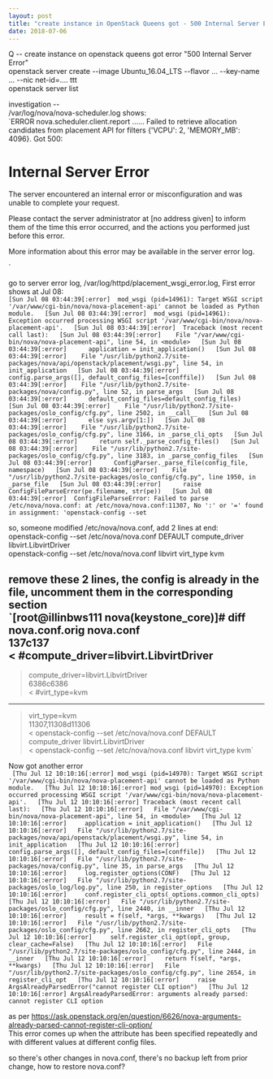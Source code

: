 ```yaml
---
layout: post
title: "create instance in OpenStack Queens got - 500 Internal Server Error"
date: 2018-07-06
---
```


Q -- create instance on openstack queens got error "500 Internal Server Error"  
openstack server create --image Ubuntu_16.04_LTS --flavor ... --key-name ... --nic net-id=.... ttt  
openstack server list  
  
investigation --   
/var/log/nova/nova-scheduler.log shows:   
  `ERROR nova.scheduler.client.report ...... Failed to retrieve allocation candidates from placement API for filters {'VCPU': 2, 'MEMORY_MB': 4096}. Got 500: <!DOCTYPE HTML PUBLIC "-//IETF//DTD HTML 2.0//EN">  
  <html><head>  
  <title>500 Internal Server Error</title>  
  </head><body>  
  <h1>Internal Server Error</h1>  
  <p>The server encountered an internal error or misconfiguration and was unable to complete your request.</p>  
  <p>Please contact the server administrator at [no address given] to inform them of the time this error occurred,  and the actions you performed just before this error.</p>  
  <p>More information about this error may be available in the server error log.</p>  
  </body></html>`

go to server error log, /var/log/httpd/placement_wsgi_error.log, First error shows at Jul 08:   
 ` [Sun Jul 08 03:44:39[:error]  mod_wsgi (pid=14961): Target WSGI script '/var/www/cgi-bin/nova/nova-placement-api' cannot be loaded as Python module.  
  [Sun Jul 08 03:44:39[:error]  mod_wsgi (pid=14961): Exception occurred processing WSGI script '/var/www/cgi-bin/nova/nova-placement-api'.  
  [Sun Jul 08 03:44:39[:error]  Traceback (most recent call last):  
  [Sun Jul 08 03:44:39[:error]    File "/var/www/cgi-bin/nova/nova-placement-api", line 54, in <module>  
  [Sun Jul 08 03:44:39[:error]      application = init_application()  
  [Sun Jul 08 03:44:39[:error]    File "/usr/lib/python2.7/site-packages/nova/api/openstack/placement/wsgi.py", line 54, in init_application  
  [Sun Jul 08 03:44:39[:error]      config.parse_args([], default_config_files=[conffile])  
  [Sun Jul 08 03:44:39[:error]    File "/usr/lib/python2.7/site-packages/nova/config.py", line 52, in parse_args  
  [Sun Jul 08 03:44:39[:error]      default_config_files=default_config_files)  
  [Sun Jul 08 03:44:39[:error]    File "/usr/lib/python2.7/site-packages/oslo_config/cfg.py", line 2502, in __call__  
  [Sun Jul 08 03:44:39[:error]      else sys.argv[1:])  
  [Sun Jul 08 03:44:39[:error]    File "/usr/lib/python2.7/site-packages/oslo_config/cfg.py", line 3166, in _parse_cli_opts  
  [Sun Jul 08 03:44:39[:error]      return self._parse_config_files()  
  [Sun Jul 08 03:44:39[:error]    File "/usr/lib/python2.7/site-packages/oslo_config/cfg.py", line 3183, in _parse_config_files  
  [Sun Jul 08 03:44:39[:error]      ConfigParser._parse_file(config_file, namespace)  
  [Sun Jul 08 03:44:39[:error]    File "/usr/lib/python2.7/site-packages/oslo_config/cfg.py", line 1950, in _parse_file  
  [Sun Jul 08 03:44:39[:error]      raise ConfigFileParseError(pe.filename, str(pe))  
  [Sun Jul 08 03:44:39[:error]  ConfigFileParseError: Failed to parse /etc/nova/nova.conf: at /etc/nova/nova.conf:11307, No ':' or '=' found in assignment: 'openstack-config --set  `

so, someone modified /etc/nova/nova.conf, add 2 lines at end:   
openstack-config --set /etc/nova/nova.conf DEFAULT compute_driver libvirt.LibvirtDriver  
openstack-config --set /etc/nova/nova.conf libvirt virt_type kvm  
  
remove these 2 lines, the config is already in the file, uncomment them in the corresponding section  
  `[root@illinbws111 nova(keystone_core)]# diff nova.conf.orig nova.conf  
  137c137  
  < #compute_driver=libvirt.LibvirtDriver  
  ---  
  > compute_driver=libvirt.LibvirtDriver  
  6386c6386  
  < #virt_type=kvm  
  ---  
  > virt_type=kvm  
  11307,11308d11306  
  < openstack-config --set /etc/nova/nova.conf DEFAULT compute_driver libvirt.LibvirtDriver  
  < openstack-config --set /etc/nova/nova.conf libvirt virt_type kvm`  

Now got another error   
 ` [Thu Jul 12 10:10:16[:error] mod_wsgi (pid=14970): Target WSGI script '/var/www/cgi-bin/nova/nova-placement-api' cannot be loaded as Python module.  
  [Thu Jul 12 10:10:16[:error] mod_wsgi (pid=14970): Exception occurred processing WSGI script '/var/www/cgi-bin/nova/nova-placement-api'.  
  [Thu Jul 12 10:10:16[:error] Traceback (most recent call last):  
  [Thu Jul 12 10:10:16[:error]   File "/var/www/cgi-bin/nova/nova-placement-api", line 54, in <module>  
  [Thu Jul 12 10:10:16[:error]     application = init_application()  
  [Thu Jul 12 10:10:16[:error]   File "/usr/lib/python2.7/site-packages/nova/api/openstack/placement/wsgi.py", line 54, in init_application  
  [Thu Jul 12 10:10:16[:error]     config.parse_args([], default_config_files=[conffile])  
  [Thu Jul 12 10:10:16[:error]   File "/usr/lib/python2.7/site-packages/nova/config.py", line 35, in parse_args  
  [Thu Jul 12 10:10:16[:error]     log.register_options(CONF)  
  [Thu Jul 12 10:10:16[:error]   File "/usr/lib/python2.7/site-packages/oslo_log/log.py", line 250, in register_options  
  [Thu Jul 12 10:10:16[:error]     conf.register_cli_opts(_options.common_cli_opts)  
  [Thu Jul 12 10:10:16[:error]   File "/usr/lib/python2.7/site-packages/oslo_config/cfg.py", line 2440, in __inner  
  [Thu Jul 12 10:10:16[:error]     result = f(self, *args, **kwargs)  
  [Thu Jul 12 10:10:16[:error]   File "/usr/lib/python2.7/site-packages/oslo_config/cfg.py", line 2662, in register_cli_opts  
  [Thu Jul 12 10:10:16[:error]     self.register_cli_opt(opt, group, clear_cache=False)  
  [Thu Jul 12 10:10:16[:error]   File "/usr/lib/python2.7/site-packages/oslo_config/cfg.py", line 2444, in __inner  
  [Thu Jul 12 10:10:16[:error]     return f(self, *args, **kwargs)  
  [Thu Jul 12 10:10:16[:error]   File "/usr/lib/python2.7/site-packages/oslo_config/cfg.py", line 2654, in register_cli_opt  
  [Thu Jul 12 10:10:16[:error]     raise ArgsAlreadyParsedError("cannot register CLI option")  
  [Thu Jul 12 10:10:16[:error] ArgsAlreadyParsedError: arguments already parsed: cannot register CLI option` 

as per https://ask.openstack.org/en/question/6626/nova-arguments-already-parsed-cannot-register-cli-option/  
This error comes up when the attribute has been specified repeatedly and with different values at different config files.  
  
so there's other changes in nova.conf, there's no backup left from prior change, how to restore nova.conf?   


